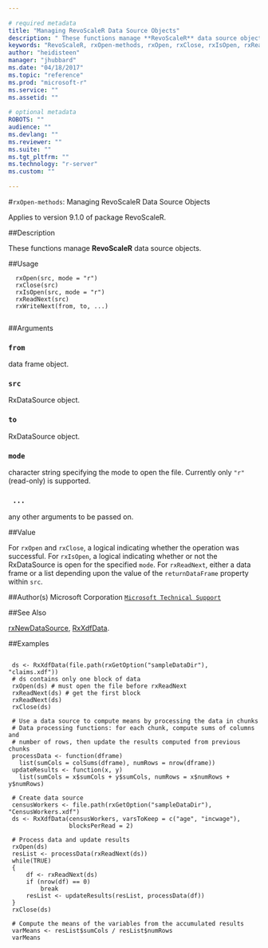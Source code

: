 ```yaml
--- 
 
# required metadata 
title: "Managing RevoScaleR Data Source Objects" 
description: " These functions manage **RevoScaleR** data source objects. " 
keywords: "RevoScaleR, rxOpen-methods, rxOpen, rxClose, rxIsOpen, rxReadNext, rxWriteNext, rxClose-methods, rxIsOpen-methods, rxReadNext-methods, rxWriteNext-methods, rxOpen,RxDataSource-method, rxClose,RxDataSource-method, rxIsOpen,RxDataSource-method, rxReadNext,RxDataSource-method, rxWriteNext,data.frame,RxDataSource-method, methods, file, connection" 
author: "heidisteen" 
manager: "jhubbard" 
ms.date: "04/18/2017" 
ms.topic: "reference" 
ms.prod: "microsoft-r" 
ms.service: "" 
ms.assetid: "" 
 
# optional metadata 
ROBOTS: "" 
audience: "" 
ms.devlang: "" 
ms.reviewer: "" 
ms.suite: "" 
ms.tgt_pltfrm: "" 
ms.technology: "r-server" 
ms.custom: "" 
 
--- 
```

 
 
 
 
 
 
 
 
 
 
 
 
 
 
 
 
 
 #`rxOpen-methods`: Managing RevoScaleR Data Source Objects

 Applies to version 9.1.0 of package RevoScaleR.
 
 ##Description
 
These functions manage **RevoScaleR** data source objects.
 
 
 ##Usage

```   
  rxOpen(src, mode = "r")
  rxClose(src)
  rxIsOpen(src, mode = "r")
  rxReadNext(src)
  rxWriteNext(from, to, ...)
 
```
 
 ##Arguments

   
    
 ### `from`
 data frame object. 
  
    
 ### `src`
 RxDataSource object. 
  
    
 ### `to`
 RxDataSource object. 
  
    
 ### `mode`
 character string specifying the mode to open the file. Currently only `"r"` (read-only) is supported. 
  
    
 ### ` ...`
 any other arguments to be passed on. 
  
   
 
 ##Value
 
For `rxOpen` and `rxClose`, a logical indicating whether the operation
was successful.
For `rxIsOpen`, a logical indicating whether or not the RxDataSource is
open for the specified `mode`.
For `rxReadNext`, either a data frame or a list depending upon the value of
the `returnDataFrame` property within `src`.

 
 ##Author(s)
 Microsoft Corporation [`Microsoft Technical Support`](https://go.microsoft.com/fwlink/?LinkID=698556&clcid=0x409)
 
 
 ##See Also
 
[rxNewDataSource](rxnew.md),
[RxXdfData](../../scaler/packagehelp/rxxdfdata.md).
   
 ##Examples

 ```
   
  ds <- RxXdfData(file.path(rxGetOption("sampleDataDir"), "claims.xdf"))
  # ds contains only one block of data
  rxOpen(ds) # must open the file before rxReadNext
  rxReadNext(ds) # get the first block
  rxReadNext(ds)
  rxClose(ds)
  
  # Use a data source to compute means by processing the data in chunks
  # Data processing functions: for each chunk, compute sums of columns and
  # number of rows, then update the results computed from previous chunks
  processData <- function(dframe)
    list(sumCols = colSums(dframe), numRows = nrow(dframe))
  updateResults <- function(x, y)
    list(sumCols = x$sumCols + y$sumCols, numRows = x$numRows + y$numRows)
  
  # Create data source
  censusWorkers <- file.path(rxGetOption("sampleDataDir"), "CensusWorkers.xdf")
  ds <- RxXdfData(censusWorkers, varsToKeep = c("age", "incwage"),
                  blocksPerRead = 2)
  
  # Process data and update results
  rxOpen(ds)
  resList <- processData(rxReadNext(ds))
  while(TRUE)
  {
      df <- rxReadNext(ds)
      if (nrow(df) == 0)
          break
      resList <- updateResults(resList, processData(df))
  }
  rxClose(ds)
  
  # Compute the means of the variables from the accumulated results
  varMeans <- resList$sumCols / resList$numRows
  varMeans
 
```
 
 
 
 
